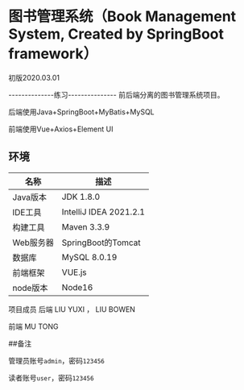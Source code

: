 # 图书管理系统（Book Management System, Created by SpringBoot framework）

初版2020.03.01

--------------练习---------------
前后端分离的图书管理系统项目。

后端使用Java+SpringBoot+MyBatis+MySQL

前端使用Vue+Axios+Element UI



## 环境

| 名称      | 描述                                     |
| --------- | ---------------------------------------- |
| Java版本  | JDK 1.8.0                                |
| IDE工具   | IntelliJ IDEA 2021.2.1 |
| 构建工具  | Maven 3.3.9                              |
| Web服务器 | SpringBoot的Tomcat                   |
| 数据库    | MySQL 8.0.19                                |
| 前端框架    | VUE.js                                |
| node版本    | Node16                                |

项目成员
后端 LIU YUXI ， LIU BOWEN
    
前端 MU TONG

##备注

管理员账号`admin`，密码`123456`

读者账号`user`，密码`123456`





